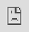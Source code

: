 # 理解IO/TCPIP/Socket/Netty

![访问统计](https://visitor-badge.glitch.me/badge?page_id=senlypan.qa.03-io-to-netty&left_color=blue&right_color=red)

> 作者: 潘深练
>
> 创建: 2022-03-16
>
> 版权声明：自由转载-非商用-非衍生-保持署名（[创意共享3.0许可证](https://creativecommons.org/licenses/by-nc-nd/3.0/deed.zh)）



## 脑图加载中...

<iframe id="embed_dom" name="embed_dom" frameborder="0" 
    style="display: block;width: 100%;height: 100%;position: fixed;top: 0;right: 0;z-index: 4;" 
    src="https://www.processon.com/embed/613350640e3e7412ecd2e05b"></iframe>